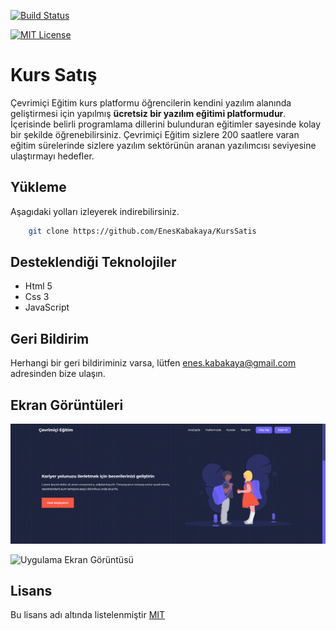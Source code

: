 [![Build Status](https://github.com/ytdl-org/youtube-dl/workflows/CI/badge.svg)](https://github.com/ytdl-org/youtube-dl/actions?query=workflow%3ACI)

[![MIT License](https://img.shields.io/badge/License-MIT-green.svg)](https://choosealicense.com/licenses/mit/)



  
# Kurs Satış

Çevrimiçi Eğitim kurs platformu öğrencilerin kendini yazılım alanında geliştirmesi için yapılmış **ücretsiz bir yazılım eğitimi platformudur**. İçerisinde belirli programlama dillerini bulunduran eğitimler sayesinde kolay bir şekilde öğrenebilirsiniz. Çevrimiçi Eğitim sizlere 200 saatlere varan eğitim sürelerinde sizlere yazılım sektörünün aranan yazılımcısı seviyesine ulaştırmayı hedefler.​

## Yükleme 

Aşagıdaki yolları izleyerek indirebilirsiniz.
```bash 
    git clone https://github.com/EnesKabakaya/KursSatis
```

    

## Desteklendiği Teknolojiler

- Html 5
- Css 3
- JavaScript
  
## Geri Bildirim

Herhangi bir geri bildiriminiz varsa, lütfen enes.kabakaya@gmail.com adresinden bize ulaşın.

  
## Ekran Görüntüleri

![Uygulama Ekran Görüntüsü](./1.png)

![Uygulama Ekran Görüntüsü](C:\Users\EnesKabakaya\OneDrive\Masaüstü\1.png)
  
## Lisans

Bu lisans adı altında listelenmiştir [MIT](https://choosealicense.com/licenses/mit/)

  